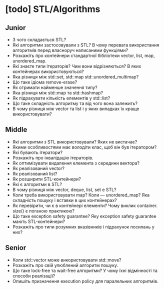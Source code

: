 # [todo] STL/Algorithms

## Junior

- З чого складається STL?
- Які алгоритми застосовували з STL? В чому перевага використання алгоритмів перед власноруч написаними функціями?
- Розкажіть про контейнери стандартної бібліотеки vector, list, map, unordered_map.
- Які знаєте типи ітераторів? Чим вони відрізняються? В яких контейнерах використовуються?
- Яка різниця між std::set, std::map std::unordered_multimap?
- Що таке ідіома remove-erase?
- Як отримати найменше значення типу?
- Яка різниця між std::map та std::hashmap?
- Як підрахувати кількість елементів у std::list?
- Що таке складність алгоритму та від чого вона залежить?
- В чому різниця між vector та list і у яких випадках їх краще використовувати?

## Middle

- Які алгоритми з STL використовували? Яких не вистачає?
- Якими особливостями має володіти клас, щоб він був ітератором?
- Які бувають ітератори?
- Розкажіть про інвалідацію ітераторів.
- Як оптимізувати видалення елемента з середини вектора?
- Як реалізований vector?
- Як реалізований list?
- Як розширити STL-контейнери?
- Які є алгоритми в STL?
- В чому різниця між vector, deque, list, set e STL?
- Коли треба використовувати map? Коли — unordered_map? Яка складність пошуку і вставки в цих контейнерах?
- Як перевірити, чи є в контейнері елементи? Чому виклик container. size() є поганою практикою?
- Що таке exception safety guarantee? Яку exception safety guarantee мають STL-контейнери?
- Розкажіть про типи розумних вказівників і підрахунок посилань у них?

## Senior

- Коли std::vector може використовувати std::move?
- Розкажіть про свій улюблений алгоритм пошуку.
- Що таке lock-free та wait-free алгоритми? У чому їхні відмінності та способи реалізації?
- Опишіть призначення execution policy для паралельних алгоритмів.